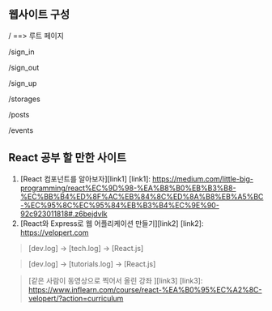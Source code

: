 웹사이트 구성
---------
/  ==> 루트 페이지

/sign_in

/sign_out

/sign_up

/storages

/posts

/events


React 공부 할 만한 사이트
---------
1. [React 컴포넌트를 알아보자][link1]
[link1]: https://medium.com/little-big-programming/react%EC%9D%98-%EA%B8%B0%EB%B3%B8-%EC%BB%B4%ED%8F%AC%EB%84%8C%ED%8A%B8%EB%A5%BC-%EC%95%8C%EC%95%84%EB%B3%B4%EC%9E%90-92c923011818#.z6bejdvlk
2. [React와 Express로 웹 어플리케이션 만들기][link2]
[link2]: https://velopert.com
  > [dev.log] -> [tech.log] -> [React.js]

  > [dev.log] -> [tutorials.log] -> [React.js]

  > [같은 사람이 동영상으로 찍어서 올린 강좌 ][link3]
[link3]: https://www.inflearn.com/course/react-%EA%B0%95%EC%A2%8C-velopert/?action=curriculum
